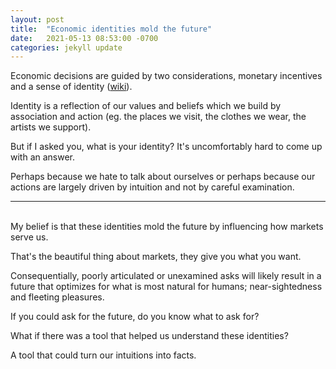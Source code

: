 ```yaml
--- 
layout: post
title:  "Economic identities mold the future"
date:   2021-05-13 08:53:00 -0700
categories: jekyll update
---
```


Economic decisions are guided by two considerations, monetary incentives and a sense of identity ([wiki](https://en.wikipedia.org/wiki/Identity_economics)).

Identity is a reflection of our values and beliefs which we build by association and action (eg. the places we visit, the clothes we wear, the artists we support).

But if I asked you, what is your identity? It's uncomfortably hard to come up with an answer.

Perhaps because we hate to talk about ourselves or perhaps because our actions are largely driven by intuition and not by careful examination. 

---  
\
My belief is that these identities mold the future by influencing how markets serve us. 

That's the beautiful thing about markets, they give you what you want.

Consequentially, poorly articulated or unexamined asks will likely result in a future that optimizes for what is most natural for humans; near-sightedness and fleeting pleasures.

If you could ask for the future, do you know what to ask for? 

What if there was a tool that helped us understand these identities? 

A tool that could turn our intuitions into facts. 


